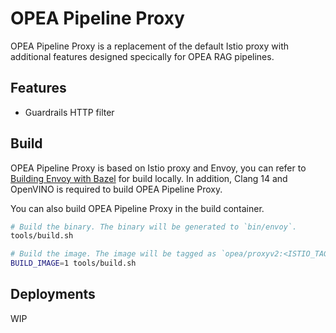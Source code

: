 # OPEA Pipeline Proxy

OPEA Pipeline Proxy is a replacement of the default Istio proxy with additional features designed specically for OPEA RAG pipelines.

## Features

- Guardrails HTTP filter

## Build

OPEA Pipeline Proxy is based on Istio proxy and Envoy, you can refer to [Building Envoy with Bazel](https://github.com/envoyproxy/envoy/blob/main/bazel/README.md) for build locally. In addition, Clang 14 and OpenVINO is required to build OPEA Pipeline Proxy.

You can also build OPEA Pipeline Proxy in the build container.

```sh
# Build the binary. The binary will be generated to `bin/envoy`.
tools/build.sh

# Build the image. The image will be tagged as `opea/proxyv2:<ISTIO_TAG>`.
BUILD_IMAGE=1 tools/build.sh
```

## Deployments

WIP
